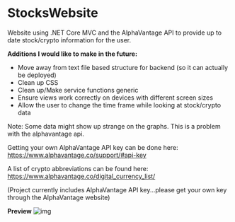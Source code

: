 # StocksWebsite
Website using .NET Core MVC and the AlphaVantage API to provide up to date stock/crypto information for the user.

<b>Additions I would like to make in the future:</b>
- Move away from text file based structure for backend (so it can actually be deployed)
- Clean up CSS 
- Clean up/Make service functions generic
- Ensure views work correctly on devices with different screen sizes
- Allow the user to change the time frame while looking at stock/crypto data

Note: Some data might show up strange on the graphs. This is a problem with the alphavantage api.

Getting your own AlphaVantage API key can be done here: https://www.alphavantage.co/support/#api-key

A list of crypto abbreviations can be found here: https://www.alphavantage.co/digital_currency_list/

(Project currently includes AlphaVantage API key...please get your own key through the AlphaVantage website)

<b>Preview</b>
![img](https://user-images.githubusercontent.com/15002000/97952330-fb03c800-1d6a-11eb-80fc-90aa88043ae9.PNG)
